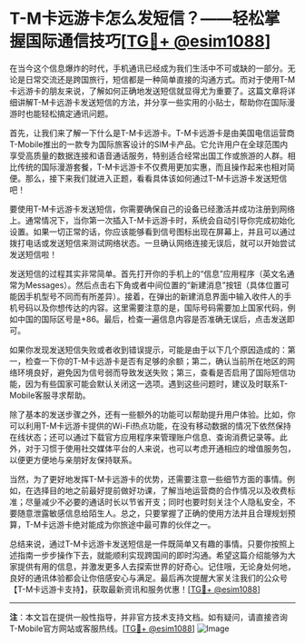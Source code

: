 # T-M卡远游卡怎么发短信？——轻松掌握国际通信技巧[[TG💪+ @esim1088](https://t.me/s/esim1088)]

在当今这个信息爆炸的时代，手机通讯已经成为我们生活中不可或缺的一部分。无论是日常交流还是跨国旅行，短信都是一种简单直接的沟通方式。而对于使用T-M卡远游卡的朋友来说，了解如何正确地发送短信就显得尤为重要了。这篇文章将详细讲解T-M卡远游卡发送短信的方法，并分享一些实用的小贴士，帮助你在国际漫游时也能轻松搞定通讯问题。

首先，让我们来了解一下什么是T-M卡远游卡。T-M卡远游卡是由美国电信运营商T-Mobile推出的一款专为国际旅客设计的SIM卡产品。它允许用户在全球范围内享受高质量的数据连接和语音通话服务，特别适合经常出国工作或旅游的人群。相比传统的国际漫游套餐，T-M卡远游卡不仅费用更加实惠，而且操作起来也相对简便。那么，接下来我们就进入正题，看看具体该如何通过T-M卡远游卡发送短信吧！

要使用T-M卡远游卡发送短信，你需要确保自己的设备已经激活并成功注册到网络上。通常情况下，当你第一次插入T-M卡远游卡时，系统会自动引导你完成初始化设置。如果一切正常的话，你应该能够看到信号图标出现在屏幕上，并且可以通过拨打电话或发送短信来测试网络状态。一旦确认网络连接无误后，就可以开始尝试发送短信啦！

发送短信的过程其实非常简单。首先打开你的手机上的“信息”应用程序（英文名通常为Messages）。然后点击右下角或者中间位置的“新建消息”按钮（具体位置可能因手机型号不同而有所差异）。接着，在弹出的新建消息界面中输入收件人的手机号码以及你想传达的内容。这里需要注意的是，国际号码需要加上国家代码，例如中国的国际区号是+86。最后，检查一遍信息内容是否准确无误后，点击发送即可。

如果你发现发送短信失败或者收到错误提示，可能是由于以下几个原因造成的：第一，检查一下你的T-M卡远游卡是否有足够的余额；第二，确认当前所在地区的网络环境良好，避免因为信号弱而导致发送失败；第三，查看是否启用了国际短信功能，因为有些国家可能会默认关闭这一选项。遇到这些问题时，建议及时联系T-Mobile客服寻求帮助。

除了基本的发送步骤之外，还有一些额外的功能可以帮助提升用户体验。比如，你可以利用T-M卡远游卡提供的Wi-Fi热点功能，在没有移动数据的情况下依然保持在线状态；还可以通过下载官方应用程序来管理账户信息、查询消费记录等。此外，对于习惯于使用社交媒体平台的人来说，也可以考虑开通相应的增值服务包，以便更方便地与亲朋好友保持联系。

当然，为了更好地发挥T-M卡远游卡的优势，还需要注意一些细节方面的事情。例如，在选择目的地之前最好提前做好功课，了解当地运营商的合作情况以及收费标准；尽量减少不必要的通话时长以节省开支；同时也要时刻关注个人隐私安全，不要随意泄露敏感信息给陌生人。总之，只要掌握了正确的使用方法并且合理规划预算，T-M卡远游卡绝对能成为你旅途中最可靠的伙伴之一。

总结来说，通过T-M卡远游卡发送短信是一件既简单又有趣的事情。只要你按照上述指南一步步操作下去，就能顺利实现跨国间的即时沟通。希望这篇介绍能够为大家提供有用的信息，并激发更多人去探索世界的好奇心。记住哦，无论身处何地，良好的通讯体验都会让你倍感安心与满足。最后再次提醒大家关注我们的公众号【T-M卡远游卡支持】，获取最新资讯和服务优惠！[[TG💪+ @esim1088](https://t.me/s/esim1088)]

---

**注**：本文旨在提供一般性指导，并非官方技术支持文档。如有疑问，请直接咨询T-Mobile官方网站或客服热线。[[TG💪+ @esim1088](https://t.me/s/esim1088)] 
![Image](https://i.postimg.cc/4NQfJmqS/Snipaste-2025-05-13-00-14-12.png)